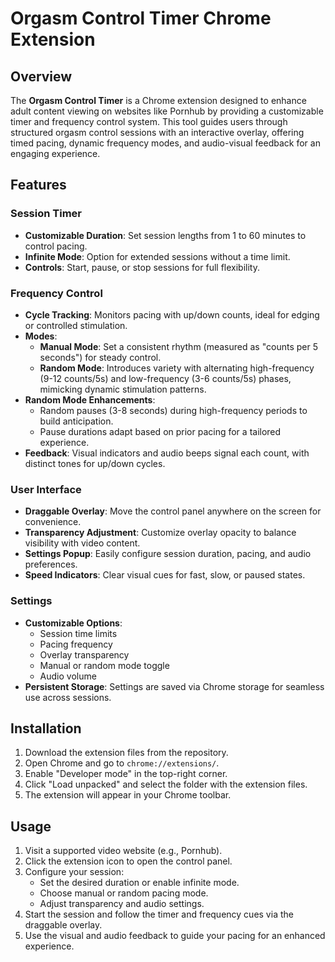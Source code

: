 # Orgasm Control Timer Chrome Extension

## Overview
The **Orgasm Control Timer** is a Chrome extension designed to enhance adult content viewing on websites like Pornhub by providing a customizable timer and frequency control system. This tool guides users through structured orgasm control sessions with an interactive overlay, offering timed pacing, dynamic frequency modes, and audio-visual feedback for an engaging experience.

## Features

### Session Timer
- **Customizable Duration**: Set session lengths from 1 to 60 minutes to control pacing.
- **Infinite Mode**: Option for extended sessions without a time limit.
- **Controls**: Start, pause, or stop sessions for full flexibility.

### Frequency Control
- **Cycle Tracking**: Monitors pacing with up/down counts, ideal for edging or controlled stimulation.
- **Modes**:
  - **Manual Mode**: Set a consistent rhythm (measured as "counts per 5 seconds") for steady control.
  - **Random Mode**: Introduces variety with alternating high-frequency (9-12 counts/5s) and low-frequency (3-6 counts/5s) phases, mimicking dynamic stimulation patterns.
- **Random Mode Enhancements**:
  - Random pauses (3-8 seconds) during high-frequency periods to build anticipation.
  - Pause durations adapt based on prior pacing for a tailored experience.
- **Feedback**: Visual indicators and audio beeps signal each count, with distinct tones for up/down cycles.

### User Interface
- **Draggable Overlay**: Move the control panel anywhere on the screen for convenience.
- **Transparency Adjustment**: Customize overlay opacity to balance visibility with video content.
- **Settings Popup**: Easily configure session duration, pacing, and audio preferences.
- **Speed Indicators**: Clear visual cues for fast, slow, or paused states.

### Settings
- **Customizable Options**:
  - Session time limits
  - Pacing frequency
  - Overlay transparency
  - Manual or random mode toggle
  - Audio volume
- **Persistent Storage**: Settings are saved via Chrome storage for seamless use across sessions.

## Installation
1. Download the extension files from the repository.
2. Open Chrome and go to `chrome://extensions/`.
3. Enable "Developer mode" in the top-right corner.
4. Click "Load unpacked" and select the folder with the extension files.
5. The extension will appear in your Chrome toolbar.

## Usage
1. Visit a supported video website (e.g., Pornhub).
2. Click the extension icon to open the control panel.
3. Configure your session:
   - Set the desired duration or enable infinite mode.
   - Choose manual or random pacing mode.
   - Adjust transparency and audio settings.
4. Start the session and follow the timer and frequency cues via the draggable overlay.
5. Use the visual and audio feedback to guide your pacing for an enhanced experience.
